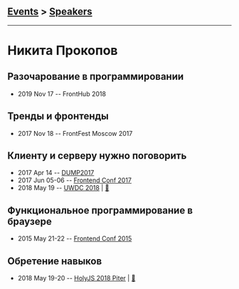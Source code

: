 ## [Events](../README.md) > [Speakers](../speakers.md)
---

# Никита Прокопов

## Разочарование в программировании
- 2019 Nov 17 -- FrontHub 2018    
## Тренды и фронтенды
- 2017 Nov 18 -- FrontFest Moscow 2017    
## Клиенту и серверу нужно поговорить
- 2017 Apr 14 -- [DUMP2017](https://www.youtube.com/watch?v=m-siXL-mbbE)    
- 2017 Jun 05-06 -- [Frontend Conf 2017](https://www.youtube.com/watch?v=B_1gC0Y2AgM)    
- 2018 May 19 -- [UWDC 2018](https://youtu.be/B5RQTND0RtA?t=12298)  | [:notebook:](https://2018.uwdc.ru/storage/lectures/presentaions/1xm06L2hbmqu6Kz9YUsd3qmsUfjXtzVOfU0l42as.pdf)  
## Функциональное программирование в браузере
- 2015 May 21-22 -- [Frontend Conf 2015](https://www.youtube.com/watch?v=binCNvZIZyM)    
## Обретение навыков
- 2018 May 19-20 -- [HolyJS 2018 Piter](https://youtu.be/f6LsU1zotPI)  | [:notebook:](https://downloads.ctfassets.net/nn534z2fqr9f/67BsqZskIEA0IsIc8sKKKo/33f797cddc362a5c89f25ee4bc46f66a/Nikita_Prokopov_Skill_Acquisition.pdf)  
